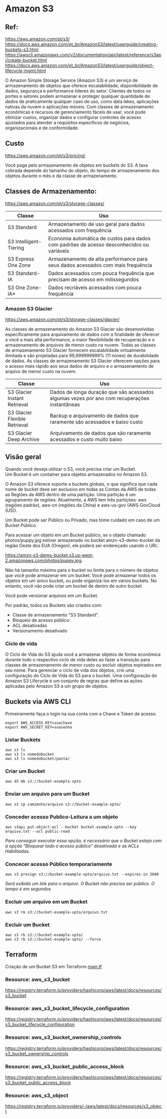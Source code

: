# Amazon S3

## Ref:
<https://aws.amazon.com/pt/s3/>\
<https://docs.aws.amazon.com/pt_br/AmazonS3/latest/userguide/creating-buckets-s3.html>
<https://awscli.amazonaws.com/v2/documentation/api/latest/reference/s3api/create-bucket.html>
<https://docs.aws.amazon.com/pt_br/AmazonS3/latest/userguide/object-lifecycle-mgmt.html>

O Amazon Simple Storage Service (Amazon S3) é um serviço de armazenamento de objetos que oferece escalabilidade, disponibilidade de dados, segurança e performance líderes do setor. Clientes de todos os portes e setores podem armazenar e proteger qualquer quantidade de dados de praticamente qualquer caso de uso, como data lakes, aplicações nativas da nuvem e aplicações móveis. Com classes de armazenamento econômicas e recursos de gerenciamento fáceis de usar, você pode otimizar custos, organizar dados e configurar controles de acesso ajustados para atender a requisitos específicos de negócios, organizacionais e de conformidade.

## Custo
<https://aws.amazon.com/pt/s3/pricing/>

Você paga pelo armazenamento de objetos em buckets do S3. A taxa cobrada depende do tamanho do objeto, do tempo de armazenamento dos objetos durante o mês e da classe de armazenamento.

## Classes de Armazenamento:
<https://aws.amazon.com/pt/s3/storage-classes/>

| Classe | Uso |
|--------|-----|
| S3 Standard | Armazenamento de uso geral para dados acessados com frequência |
| S3 Intelligent-Tiering | Economia automática de custos para dados com padrões de acesso desconhecidos ou variáveis |
| S3 Express One Zone | Armazenamento de alta performance para seus dados acessados com mais frequência |
| S3 Standard-IA | Dados acessados com pouca frequência que precisam de acesso em milissegundos |
| S3 One Zone-IA* | Dados recriáveis acessados com pouca frequência |


### Amazon S3 Glacier
<https://aws.amazon.com/pt/s3/storage-classes/glacier/>

As classes de armazenamento do Amazon S3 Glacier são desenvolvidas especificamente para arquivamento de dados com a finalidade de oferecer a você a mais alta performance, a maior flexibilidade de recuperação e o armazenamento de arquivos de menor custo na nuvem. Todas as classes de armazenamento S3 Glacier fornecem escalabilidade virtualmente ilimitada e são projetadas para 99,999999999% (11 noves) de durabilidade de dados. As classes de armazenamento S3 Glacier oferecem opções para o acesso mais rápido aos seus dados de arquivo e o armazenamento de arquivo de menor custo na nuvem.

| Classe | Uso |
|--------|-----|
| S3 Glacier Instant Retrieval | Dados de longa duração que são acessados algumas vezes por ano com recuperações instantâneas |
| S3 Glacier Flexible Retrieval | Backup e arquivamento de dados que raramente são acessados e baixo custo |
| S3 Glacier Deep Archive | Arquivamento de dados que são raramente acessados e custo muito baixo |


## Visão geral

Quando você deseja utilizar o S3, você precisa criar um Bucket.\
Um Bucket é um container para objetos armazenados no Amazon S3.

O Amazon S3 oferece suporte a buckets globais, o que significa que cada nome de bucket deve ser exclusivo em todas as Contas da AWS de todas as Regiões da AWS dentro de uma partição. Uma partição é um agrupamento de regiões. Atualmente, a AWS tem três partições: aws (regiões padrão), aws-cn (regiões da China) e aws-us-gov (AWS GovCloud (US)).

Um Bucket pode ser Público ou Privado, mas tome cuidado em caso de um Bucket Público.

Para acessar um objeto em um Bucket público, se o objeto chamado photos/puppy.jpg estiver armazenado no bucket amzn-s3-demo-bucket da região Oeste dos EUA (Oregon), ele poderá ser endereçado usando o URL:

https://amzn-s3-demo-bucket.s3.us-west-2.amazonaws.com/photos/puppy.jpg.

Não há tamanho máximo para o bucket ou limite para o número de objetos que você pode armazenar em um bucket. Você pode armazenar todos os objetos em um único bucket, ou pode organizá-los em vários buckets. No entanto, você não pode criar um bucket de dentro de outro bucket.

Você pode versionar arquivos em um Bucket.

Por padrão, todos os Buckets são criados com:
- Classe de armazenamento "S3 Standard".
- Bloqueio de acesso público
- ACL desativadas
- Versionamento desativado


### Ciclo de vida 

O Ciclo de Vida do S3 ajuda você a armazenar objetos de forma econômica durante todo o respectivo ciclo de vida deles ao fazer a transição para classes de armazenamento de menor custo ou excluir objetos expirados em seu nome. Para gerenciar o ciclo de vida dos objetos, crie uma configuração do Ciclo de Vida do S3 para o bucket. Uma configuração do Amazon S3 Lifecycle é um conjunto de regras que define as ações aplicadas pelo Amazon S3 a um grupo de objetos.

## Buckets via AWS CLI

Primeiramente faça o login na sua conta com a Chave e Token de acesso.

```
export AWS_ACCESS_KEY=suachave
export AWS_SECRET_KEY=suasenha
```

### Listar Buckets

```
aws s3 ls
aws s3 ls nomedobucket
aws s3 ls nomedobucket/pasta/
```

### Criar um Bucket

```
aws d3 mb s3://bucket-example-xpto
```

### Enviar um arquivo para um Bucket

```
aws s3 cp camimnho/arquivo s3://bucket-example-xpto/
```

### Conceder acesso Publico-Leitura a um objeto
```
aws s3api put-object-acl --bucket bucket-example-xpto --key arquivo.txt --acl public-read
```
*Para conseguir executar essa opção, é necessário que o Bucket esteja com a opção "Bloquear todo o acesso público" desativada e as ACLs Habilitadas.*

### Concecer acesso Público temporariamente
```
aws s3 presign s3://bucket-example-xpto/arquivo.txt --expires-in 3600
```
*Será exibido um link para o arquivo. O Bucket não precisa ser público. O tempo é em segundos*

### Excluir um arquivo em um Bucket
```
aws s3 rm s3://bucket-example-xpto/arquivo.txt
```

### Excluir um Bucket
```
aws s3 rb s3://bucket-example-xpto/
aws s3 rb s3://bucket-example-xpto/ --force
```

## Terraform

Criação de um Bucket S3 em Terraform [main.tf](main.tf)


### Resource: aws_s3_bucket
<https://registry.terraform.io/providers/hashicorp/aws/latest/docs/resources/s3_bucket>

### Resource: aws_s3_bucket_lifecycle_configuration
<https://registry.terraform.io/providers/hashicorp/aws/latest/docs/resources/s3_bucket_lifecycle_configuration>

### Resource: aws_s3_bucket_ownership_controls
<https://registry.terraform.io/providers/hashicorp/aws/latest/docs/resources/s3_bucket_ownership_controls>

### Resource: aws_s3_bucket_public_access_block
<https://registry.terraform.io/providers/hashicorp/aws/latest/docs/resources/s3_bucket_public_access_block>

### Resource: aws_s3_object
<https://registry.terraform.io/providers/-/aws/latest/docs/resources/s3_object>